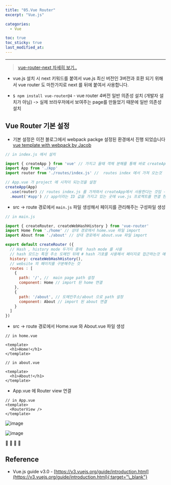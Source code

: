```yaml
---
title: "05.Vue Router"
excerpt: "Vue.js"

categories:
  - Vue

toc: true
toc_sticky: true
last_modified_at:
---
```


---


> [vue-router-next 자세히 보기..](https://next.router.vuejs.org/installation.html)

- vue.js 설치 시 next 키워드를 붙여서 vue.js 최신 버전인 3버전과 호환 되기 위해서 vue router 도 마찬가지로 next 를 뒤에 붙여서 사용합니다.

- `$ npm install vue-router@4` - vue router 4버전 일반 의존성 설치 (개발자 설치가 아님) -> 실제 브라우저에서 보여주는 page를 만들었기 때문에 일반 의존성 설치


## Vue Router 기본 설정

- 기본 설정은 이전 블로그에서 webpack packge 설정된 환경에서 진행 되었습니다 [vue template with webpack by Jacob](https://github.com/jacobkosmart/vue.js-template)


```js
// in index.js 에서 설치 

import { createApp } from 'vue' // 가지고 올때 객체 분해를 통해 바로 createApp 를 가져옴
import App from './App'
import router from './routes/index.js' //  routes index 에서 가져 오는것

// App.vue 가 project 에 시작이 되는것을 설정
createApp(App)
  .use(router) // routes index.js 를 가져와서 createApp에서 사용한다는 것임 - 플러그인 연결
  .mount('#app') // app이라는 ID 값을 가지고 있는 곳에 vue.js 프로젝트를 연결 한다는 개념임
```


 - src -> route 경로에서 `main.js` 파일 생성해서 페이지를 관리해주는 구성파일 생성

```js
// in main.js 

import { createRouter, createWebHashHistory } from 'vue-router'
import Home from './home' // 상대 경로에서 home.vue 파일 import
import About from './about' // 상대 경로에서 about.vue 파일 import

export default createRouter ({
  // Hash , history mode 두가지 중에  hash mode 를 사용
  // hash 모드는 특정 주소 도메인 뒤에 # hash 기호를 사용해서 페이지로 접근하는것 예) https://google.com/#/search 
  history: createWebHashHistory(),
  // website 의 페이지를 구분해주는 것
  routes : [
    {
      path: '/', //  main page path 설정
      component: Home // import 된 home 연결
    },
    {
      path: '/about', // 도메인주소/about 으로 path 설정
      component: About // import 된 about 연결
    }
  ]
})
```

- src -> route 경로에서 Home.vue 와 About.vue 파일 생성

```vue
// in home.vue

<template>
  <h1>Home!</h1>
</template>
```

```vue
// in about.vue

<template>
  <h1>About!</h1>
</template>
```

- App.vue 에 Router view 연결

```vue
// in App.vue
<template>
  <RouterView />
</template>
```


![image](https://user-images.githubusercontent.com/28912774/120881051-5780db80-c609-11eb-9353-e98f081e5e84.png)


![image](https://user-images.githubusercontent.com/28912774/120881053-5a7bcc00-c609-11eb-8379-2db97f2f00b2.png)




🔶 🔷  📌 🔑

## Reference

- Vue.js guide v3.0 - [https://v3.vuejs.org/guide/introduction.html](https://v3.vuejs.org/guide/introduction.html){:target="\_blank"}



